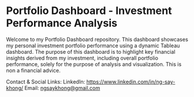 # Portfolio Dashboard - Investment Performance Analysis

Welcome to my Portfolio Dashboard repository. This dashboard showcases my personal investment portfolio performance using a dynamic Tableau dashboard. The purpose of this dashboard is to highlight key financial insights derived from my investment, including overall portfolio performance, solely for the purpose of analysis and visualization. 
This is non a financial advice.

Contact & Social Links: LinkedIn: https://www.linkedin.com/in/ng-say-khong/ Email: ngsaykhong@gmail.com
